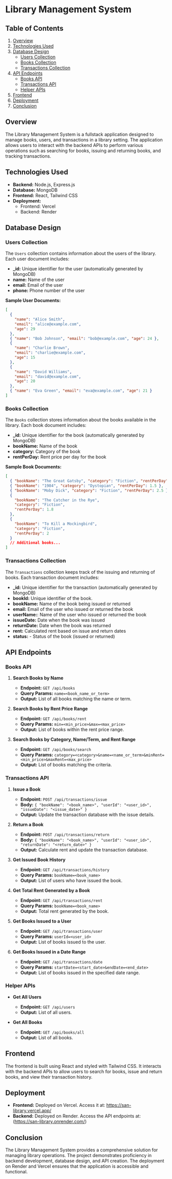 # Library Management System

## Table of Contents

1. [Overview](#overview)
2. [Technologies Used](#technologies-used)
3. [Database Design](#database-design)
   - [Users Collection](#users-collection)
   - [Books Collection](#books-collection)
   - [Transactions Collection](#transactions-collection)
4. [API Endpoints](#api-endpoints)
   - [Books API](#books-api)
   - [Transactions API](#transactions-api)
   - [Helper APIs](#helper-apis)
5. [Frontend](#frontend)
6. [Deployment](#deployment)
7. [Conclusion](#conclusion)

## Overview

The Library Management System is a fullstack application designed to manage books, users, and transactions in a library setting. The application allows users to interact with the backend APIs to perform various operations such as searching for books, issuing and returning books, and tracking transactions.

## Technologies Used

- **Backend:** Node.js, Express.js
- **Database:** MongoDB
- **Frontend:** React, Tailwind CSS
- **Deployment:**
  - Frontend: Vercel
  - Backend: Render

## Database Design

### Users Collection

The `Users` collection contains information about the users of the library. Each user document includes:

- **\_id:** Unique identifier for the user (automatically generated by MongoDB)
- **name:** Name of the user
- **email:** Email of the user
- **phone:** Phone number of the user

**Sample User Documents:**

```json
[
  {
    "name": "Alice Smith",
    "email": "alice@example.com",
    "age": 29
  },
  { "name": "Bob Johnson", "email": "bob@example.com", "age": 24 },
  {
    "name": "Charlie Brown",
    "email": "charlie@example.com",
    "age": 15
  },
  {
    "name": "David Williams",
    "email": "david@example.com",
    "age": 20
  },
  { "name": "Eva Green", "email": "eva@example.com", "age": 21 }
]
```

### Books Collection

The `Books` collection stores information about the books available in the library. Each book document includes:

- **\_id:** Unique identifier for the book (automatically generated by MongoDB)
- **bookName:** Name of the book
- **category:** Category of the book
- **rentPerDay:** Rent price per day for the book

**Sample Book Documents:**

```json
[
  { "bookName": "The Great Gatsby", "category": "Fiction", "rentPerDay": 2 },
  { "bookName": "1984", "category": "Dystopian", "rentPerDay": 1.5 },
  { "bookName": "Moby Dick", "category": "Fiction", "rentPerDay": 2.5 },
  {
    "bookName": "The Catcher in the Rye",
    "category": "Fiction",
    "rentPerDay": 1.8
  },
  {
    "bookName": "To Kill a Mockingbird",
    "category": "Fiction",
    "rentPerDay": 2
  }
  // Additional books...
]
```

### Transactions Collection

The `Transactions` collection keeps track of the issuing and returning of books. Each transaction document includes:

- **\_id:** Unique identifier for the transaction (automatically generated by MongoDB)
- **bookId:** Unique identifier of the book.
- **bookName:** Name of the book being issued or returned
- **email:** Email of the user who issued or returned the book
- **userName:**: Name of the user who issued or returned the book
- **issueDate:** Date when the book was issued
- **returnDate:** Date when the book was returned
- **rent:** Calculated rent based on issue and return dates
- **status:** - Status of the book (issued or returned)

## API Endpoints

### Books API

1. **Search Books by Name**

   - **Endpoint:** `GET /api/books`
   - **Query Params:** `name=<book_name_or_term>`
   - **Output:** List of all books matching the name or term.

2. **Search Books by Rent Price Range**

   - **Endpoint:** `GET /api/books/rent`
   - **Query Params:** `min=<min_price>&max=<max_price>`
   - **Output:** List of books within the rent price range.

3. **Search Books by Category, Name/Term, and Rent Range**
   - **Endpoint:** `GET /api/books/search`
   - **Query Params:** `category=<category>&name=<name_or_term>&minRent=<min_price>&maxRent=<max_price>`
   - **Output:** List of books matching the criteria.

### Transactions API

1. **Issue a Book**

   - **Endpoint:** `POST /api/transactions/issue`
   - **Body:** `{ "bookName": "<book_name>", "userId": "<user_id>", "issueDate": "<issue_date>" }`
   - **Output:** Update the transaction database with the issue details.

2. **Return a Book**

   - **Endpoint:** `POST /api/transactions/return`
   - **Body:** `{ "bookName": "<book_name>", "userId": "<user_id>", "returnDate": "<return_date>" }`
   - **Output:** Calculate rent and update the transaction database.

3. **Get Issued Book History**

   - **Endpoint:** `GET /api/transactions/history`
   - **Query Params:** `bookName=<book_name>`
   - **Output:** List of users who have issued the book.

4. **Get Total Rent Generated by a Book**

   - **Endpoint:** `GET /api/transactions/rent`
   - **Query Params:** `bookName=<book_name>`
   - **Output:** Total rent generated by the book.

5. **Get Books Issued to a User**

   - **Endpoint:** `GET /api/transactions/user`
   - **Query Params:** `userId=<user_id>`
   - **Output:** List of books issued to the user.

6. **Get Books Issued in a Date Range**
   - **Endpoint:** `GET /api/transactions/date`
   - **Query Params:** `startDate=<start_date>&endDate=<end_date>`
   - **Output:** List of books issued in the specified date range.

### Helper APIs

- **Get All Users**

  - **Endpoint:** `GET /api/users`
  - **Output:** List of all users.

- **Get All Books**
  - **Endpoint:** `GET /api/books/all`
  - **Output:** List of all books.

## Frontend

The frontend is built using React and styled with Tailwind CSS. It interacts with the backend APIs to allow users to search for books, issue and return books, and view their transaction history.

## Deployment

- **Frontend:** Deployed on Vercel. Access it at: https://san-library.vercel.app/
- **Backend:** Deployed on Render. Access the API endpoints at: (https://san-library.onrender.com/)

## Conclusion

The Library Management System provides a comprehensive solution for managing library operations. The project demonstrates proficiency in backend development, database design, and API creation. The deployment on Render and Vercel ensures that the application is accessible and functional.
